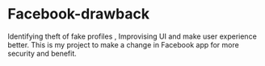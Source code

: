 # Facebook-drawback
Identifying theft of fake profiles , Improvising UI and make user experience better. 
This is my project to make a change in Facebook app for more security and benefit.
